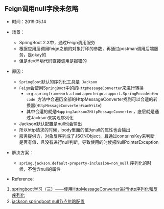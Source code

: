 ## Feign调用null字段未忽略

+ 时间：2019.05.14
+ 场景：
	+ SpringBoot 2.X中，通过Feign调用服务
	+ 根据应用层调用feign之前的对象打印的参数，再通过postman调用后端服务，是okay的
    + 但是dev环境代码直接调用是报错的

+ 原因：
  + ```SpringBoot```默认的序列化工具是``` Jackson```
  + ```Feign```会使用S```pringBoot```中的的```HttpMessageConverter```来进行转换
  	+ ```org.springframework.cloud.openfeign.support.SpringEncoder#encode ```方法中会遍历全部的HttpMessageConverter找到可以合适的转换器(```HttpMessageConverter#canWrite```)
  	+ 其中合适的就是```MappingJackson2HttpMessageConverter```，底层就是通过Jackson来实现序列化
  + Jackson默认配置是null也会输出
  + 所以http请求的时候，body里面的值为null的属性也会输出
  + 服务提供方，对象反序列成了JSONObject，且通过containsKey来判断是否有值，且没有进行null判断，导致使用的时候报NullPointerException

+ 解决方案：
  + ```spring.jackson.default-property-inclusion=non_null``` 序列化的时候，不包含null的属性

+ Reference:
1. [springboot学习（三）——使用HttpMessageConverter进行http序列化和反序列化](https://www.cnblogs.com/page12/p/8166935.html)
2. [jackson springboot null节点忽略配置](https://www.cnblogs.com/liaojie970/p/8067350.html)
